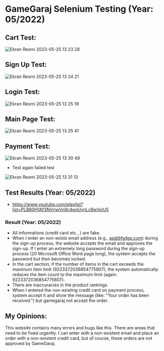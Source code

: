 # GameGaraj Selenium Testing (Year: 05/2022)


## Cart Test:
![Ekran Resmi 2023-05-25 13 23 28](https://github.com/nuricanozturk01/Game-Garaj-Selenium-Test/assets/62218588/9e19703f-254c-41d2-8d87-5e4308eebafa)

## Sign Up Test:
![Ekran Resmi 2023-05-25 13 24 21](https://github.com/nuricanozturk01/Game-Garaj-Selenium-Test/assets/62218588/827c11b2-7f5e-40d6-8113-60cb333d58d3)

## Login Test:
![Ekran Resmi 2023-05-25 13 25 19](https://github.com/nuricanozturk01/Game-Garaj-Selenium-Test/assets/62218588/a639da7c-fa65-454e-a687-7da8733058f2)

## Main Page Test:
![Ekran Resmi 2023-05-25 13 25 41](https://github.com/nuricanozturk01/Game-Garaj-Selenium-Test/assets/62218588/2c3cba5d-bbd8-4c4d-8881-a62da7c7373d)

## Payment Test:
![Ekran Resmi 2023-05-25 13 30 49](https://github.com/nuricanozturk01/Game-Garaj-Selenium-Test/assets/62218588/38815810-cb93-4d42-bcb8-1c0c236325df)

- Test again failed test

![Ekran Resmi 2023-05-25 13 31 13](https://github.com/nuricanozturk01/Game-Garaj-Selenium-Test/assets/62218588/11424394-5de3-4d7a-9e66-48b7cf99b80a)


## Test Results (Year: 05/2022)
 - https://www.youtube.com/playlist?list=PLB80H1Af3NVrjwVn9c4eqUvnLcBw1orU5

### Result (Year: 05/2022)
  - All informations (credit card etc...) are fake.
  - When I enter an non-exists email address (e.g., asd@fsdgs.com) during the sign-up process, the website accepts the email and approves the sign-up. If I enter an extremely long password during the sign-up process (20 Microsoft Office Word page long), the system accepts the password but then becomes locked.
  - In the cart section, if the number of items in the cart exceeds the maximum item limit (9223372036854775807), the system automatically reduces the item count to the maximum limit (again: 9223372036854775807).
  - There are inaccuracies in the product rankings.
  - When I entered the non-existing credit card on payment process, system accept it and show the message (like: "Your order has been received.") but gamegaraj not accept the order.

## My Opinions:
This website contains many errors and bugs like this. There are areas that need to be fixed urgently. I can enter with a non-existent email and place an order with a non-existent credit card, but of course, these orders are not approved by GameGaraj.
